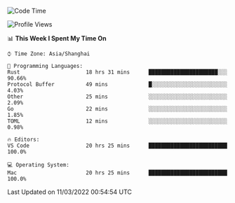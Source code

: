 <!--START_SECTION:waka-->
![Code Time](http://img.shields.io/badge/Code%20Time-1%2C077%20hrs%203%20mins-blue)

![Profile Views](http://img.shields.io/badge/Profile%20Views-9-blue)

📊 **This Week I Spent My Time On** 

```text
⌚︎ Time Zone: Asia/Shanghai

💬 Programming Languages: 
Rust                     18 hrs 31 mins      ██████████████████████░░░   90.66% 
Protocol Buffer          49 mins             █░░░░░░░░░░░░░░░░░░░░░░░░   4.03% 
Other                    25 mins             ░░░░░░░░░░░░░░░░░░░░░░░░░   2.09% 
Go                       22 mins             ░░░░░░░░░░░░░░░░░░░░░░░░░   1.85% 
TOML                     12 mins             ░░░░░░░░░░░░░░░░░░░░░░░░░   0.98%

🔥 Editors: 
VS Code                  20 hrs 25 mins      █████████████████████████   100.0%

💻 Operating System: 
Mac                      20 hrs 25 mins      █████████████████████████   100.0%

```


 Last Updated on 11/03/2022 00:54:54 UTC
<!--END_SECTION:waka-->
